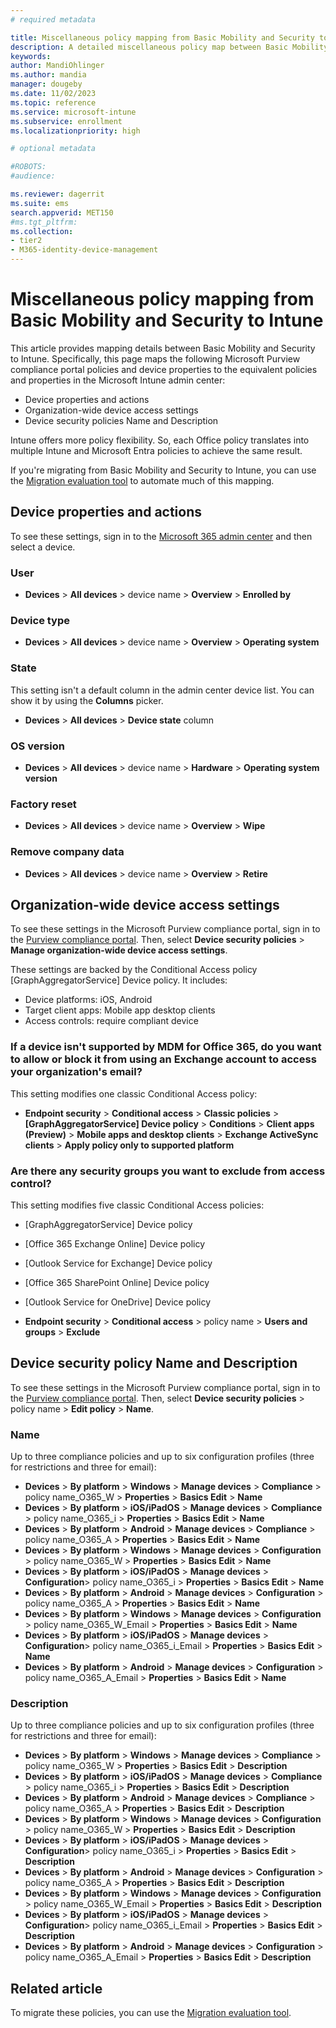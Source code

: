 ```yaml
---
# required metadata

title: Miscellaneous policy mapping from Basic Mobility and Security to Intune
description: A detailed miscellaneous policy map between Basic Mobility and Security access requirements and Intune.
keywords:
author: MandiOhlinger
ms.author: mandia
manager: dougeby
ms.date: 11/02/2023
ms.topic: reference
ms.service: microsoft-intune
ms.subservice: enrollment
ms.localizationpriority: high

# optional metadata

#ROBOTS:
#audience:

ms.reviewer: dagerrit
ms.suite: ems
search.appverid: MET150
#ms.tgt_pltfrm:
ms.collection:
- tier2
- M365-identity-device-management
---
```


# Miscellaneous policy mapping from Basic Mobility and Security to Intune

This article provides mapping details between Basic Mobility and Security to Intune. Specifically, this page maps the following Microsoft Purview compliance portal policies and device properties to the equivalent policies and properties in the Microsoft Intune admin center:

- Device properties and actions
- Organization-wide device access settings
- Device security policies Name and Description

Intune offers more policy flexibility. So, each Office policy translates into multiple Intune and Microsoft Entra policies to achieve the same result.

If you're migrating from Basic Mobility and Security to Intune, you can use the [Migration evaluation tool](migrate-to-intune.md) to automate much of this mapping.

## Device properties and actions

To see these settings, sign in to the [Microsoft 365 admin center](https://portal.office.com/adminportal/home#/MifoDevices) and then select a device.

### User

- **Devices** > **All devices** > device name > **Overview** > **Enrolled by**

### Device type

- **Devices** > **All devices** > device name > **Overview** > **Operating system**

### State

This setting isn't a default column in the admin center device list. You can show it by using the **Columns** picker.

- **Devices** > **All devices** > **Device state** column

### OS version

- **Devices** > **All devices** > device name > **Hardware** > **Operating system version**

### Factory reset

- **Devices** > **All devices** > device name > **Overview** > **Wipe**

### Remove company data

- **Devices** > **All devices** > device name > **Overview** > **Retire**

## Organization-wide device access settings

To see these settings in the Microsoft Purview compliance portal, sign in to the [Purview compliance portal](https://protection.office.com/devicev2). Then, select **Device security policies** > **Manage organization-wide device access settings**.

These settings are backed by the Conditional Access policy [GraphAggregatorService] Device policy. It includes:

- Device platforms: iOS, Android
- Target client apps: Mobile app desktop clients
- Access controls: require compliant device

### If a device isn't supported by MDM for Office 365, do you want to allow or block it from using an Exchange account to access your organization's email?

This setting modifies one classic Conditional Access policy:

- **Endpoint security** > **Conditional access** > **Classic policies** > **[GraphAggregatorService] Device policy** > **Conditions** > **Client apps (Preview)** > **Mobile apps and desktop clients** > **Exchange ActiveSync clients** > **Apply policy only to supported platform**

### Are there any security groups you want to exclude from access control?

This setting modifies five classic Conditional Access policies:

- [GraphAggregatorService] Device policy
- [Office 365 Exchange Online] Device policy
- [Outlook Service for Exchange] Device policy
- [Office 365 SharePoint Online] Device policy
- [Outlook Service for OneDrive] Device policy

- **Endpoint security** > **Conditional access** > policy name > **Users and groups** > **Exclude**

## Device security policy Name and Description

To see these settings in the Microsoft Purview compliance portal, sign in to the [Purview compliance portal](https://protection.office.com/devicev2). Then, select **Device security policies** > policy name > **Edit policy** > **Name**.

### Name

Up to three compliance policies and up to six configuration profiles (three for restrictions and three for email):

- **Devices** > **By platform** > **Windows** > **Manage devices** > **Compliance** > policy name_O365_W > **Properties** >  **Basics Edit** > **Name**
- **Devices** > **By platform** > **iOS/iPadOS** > **Manage devices** > **Compliance** > policy name_O365_i > **Properties** > **Basics Edit** > **Name**
- **Devices** > **By platform** > **Android** > **Manage devices** > **Compliance** > policy name_O365_A > **Properties** > **Basics Edit** > **Name**
- **Devices** > **By platform** > **Windows** > **Manage devices** > **Configuration** > policy name_O365_W > **Properties** >  **Basics Edit** > **Name**
- **Devices** > **By platform** > **iOS/iPadOS** > **Manage devices** > **Configuration**> policy name_O365_i > **Properties** > **Basics Edit** > **Name**
- **Devices** > **By platform** > **Android** > **Manage devices** > **Configuration** > policy name_O365_A > **Properties** > **Basics Edit** > **Name**
- **Devices** > **By platform** > **Windows** > **Manage devices** > **Configuration** > policy name_O365_W_Email > **Properties** >  **Basics Edit** > **Name**
- **Devices** > **By platform** > **iOS/iPadOS** > **Manage devices** > **Configuration**> policy name_O365_i_Email > **Properties** > **Basics Edit** > **Name**
- **Devices** > **By platform** > **Android** > **Manage devices** > **Configuration** > policy name_O365_A_Email > **Properties** > **Basics Edit** > **Name**

### Description

Up to three compliance policies and up to six configuration profiles (three for restrictions and three for email):

- **Devices** > **By platform** > **Windows** > **Manage devices** > **Compliance** > policy name_O365_W > **Properties** >  **Basics Edit** > **Description**
- **Devices** > **By platform** > **iOS/iPadOS** > **Manage devices** > **Compliance** > policy name_O365_i > **Properties** > **Basics Edit** > **Description**
- **Devices** > **By platform** > **Android** > **Manage devices** > **Compliance** > policy name_O365_A > **Properties** > **Basics Edit** > **Description**
- **Devices** > **By platform** > **Windows** > **Manage devices** > **Configuration** > policy name_O365_W > **Properties** >  **Basics Edit** > **Description**
- **Devices** > **By platform** > **iOS/iPadOS** > **Manage devices** > **Configuration**> policy name_O365_i > **Properties** > **Basics Edit** > **Description**
- **Devices** > **By platform** > **Android** > **Manage devices** > **Configuration** > policy name_O365_A > **Properties** > **Basics Edit** > **Description**
- **Devices** > **By platform** > **Windows** > **Manage devices** > **Configuration** > policy name_O365_W_Email > **Properties** >  **Basics Edit** > **Description**
- **Devices** > **By platform** > **iOS/iPadOS** > **Manage devices** > **Configuration**> policy name_O365_i_Email > **Properties** > **Basics Edit** > **Description**
- **Devices** > **By platform** > **Android** > **Manage devices** > **Configuration** > policy name_O365_A_Email > **Properties** > **Basics Edit** > **Description**

## Related article

To migrate these policies, you can use the [Migration evaluation tool](migrate-to-intune.md).
